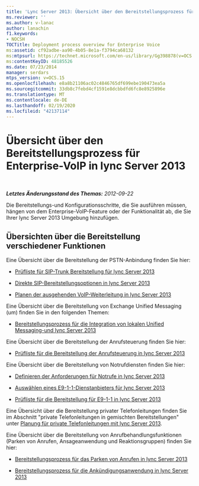 ```yaml
---
title: 'Lync Server 2013: Übersicht über den Bereitstellungsprozess für Enterprise-VoIP'
ms.reviewer: ''
ms.author: v-lanac
author: lanachin
f1.keywords:
- NOCSH
TOCTitle: Deployment process overview for Enterprise Voice
ms:assetid: cf92adbe-aa90-4b05-8e1a-f3794ca68132
ms:mtpsurl: https://technet.microsoft.com/en-us/library/Gg398878(v=OCS.15)
ms:contentKeyID: 48185526
ms.date: 07/23/2014
manager: serdars
mtps_version: v=OCS.15
ms.openlocfilehash: e8a8b21106ac02c4846765df699ebe190473ea5a
ms.sourcegitcommit: 33db8c7febd4cf1591e8dcbbdfd6fc8e8925896e
ms.translationtype: MT
ms.contentlocale: de-DE
ms.lasthandoff: 02/19/2020
ms.locfileid: "42137114"
---
```

<div data-xmlns="http://www.w3.org/1999/xhtml">

<div class="topic" data-xmlns="http://www.w3.org/1999/xhtml" data-msxsl="urn:schemas-microsoft-com:xslt" data-cs="http://msdn.microsoft.com/">

<div data-asp="https://msdn2.microsoft.com/asp">

# <a name="deployment-process-overview-for-enterprise-voice-in-lync-server-2013"></a>Übersicht über den Bereitstellungsprozess für Enterprise-VoIP in lync Server 2013

</div>

<div id="mainSection">

<div id="mainBody">

<span> </span>

_**Letztes Änderungsstand des Themas:** 2012-09-22_

Die Bereitstellungs-und Konfigurationsschritte, die Sie ausführen müssen, hängen von dem Enterprise-VoIP-Feature oder der Funktionalität ab, die Sie Ihrer lync Server 2013 Umgebung hinzufügen.

<div>

## <a name="feature-deployment-overviews"></a>Übersichten über die Bereitstellung verschiedener Funktionen

Eine Übersicht über die Bereitstellung der PSTN-Anbindung finden Sie hier:

  - [Prüfliste für SIP-Trunk Bereitstellung für lync Server 2013](lync-server-2013-sip-trunk-deployment-checklist.md)

  - [Direkte SIP-Bereitstellungsoptionen in lync Server 2013](lync-server-2013-direct-sip-deployment-options.md)

  - [Planen der ausgehenden VoIP-Weiterleitung in lync Server 2013](lync-server-2013-planning-outbound-voice-routing.md)

Eine Übersicht über die Bereitstellung von Exchange Unified Messaging (um) finden Sie in den folgenden Themen:

  - [Bereitstellungsprozess für die Integration von lokalen Unified Messaging-und lync Server 2013](lync-server-2013-deployment-process-for-integrating-on-premises-unified-messaging.md)

Eine Übersicht über die Bereitstellung der Anrufsteuerung finden Sie hier:

  - [Prüfliste für die Bereitstellung der Anrufsteuerung in lync Server 2013](lync-server-2013-deployment-checklist-for-call-admission-control.md)

Eine Übersicht über die Bereitstellung von Notrufdiensten finden Sie hier:

  - [Definieren der Anforderungen für Notrufe in lync Server 2013](lync-server-2013-defining-your-requirements-for-emergency-calls.md)

  - [Auswählen eines E9-1-1-Dienstanbieters für lync Server 2013](lync-server-2013-choosing-an-e9-1-1-service-provider.md)

  - [Prüfliste für die Bereitstellung für E9-1-1 in lync Server 2013](lync-server-2013-deployment-checklist-for-e9-1-1.md)

Eine Übersicht über die Bereitstellung privater Telefonleitungen finden Sie im Abschnitt "private Telefonleitungen in gemischten Bereitstellungen" unter [Planung für private Telefonleitungen mit lync Server 2013](lync-server-2013-planning-for-private-telephone-lines.md).

Eine Übersicht über die Bereitstellung von Anrufbehandlungsfunktionen (Parken von Anrufen, Ansageanwendung und Reaktionsgruppen) finden Sie hier:

  - [Bereitstellungsprozess für das Parken von Anrufen in lync Server 2013](lync-server-2013-deployment-process-for-call-park.md)

  - [Bereitstellungsprozess für die Ankündigungsanwendung in lync Server 2013](lync-server-2013-deployment-process-for-the-announcement-application.md)

</div>

</div>

<span> </span>

</div>

</div>

</div>

